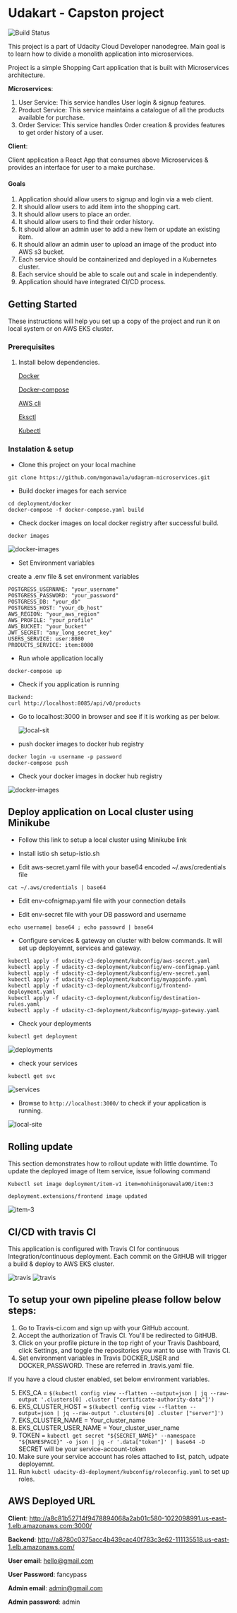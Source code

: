 # Udakart - Capston project

![Build Status](https://travis-ci.com/mgonawala/capstone-udakart.svg?branch=master)

This project is a part of Udacity Cloud Developer nanodegree.
Main goal is to learn how to divide a monolith application into microservices.

Project is a simple Shopping Cart application that is built with Microservices architecture.

**Microservices**:

1.  User Service: This service handles User login & signup features.
2.  Product Service: This service maintains a catalogue of all the products available for purchase.
3.  Order Service: This service handles Order creation & provides features to get order history of a user.

**Client**:

Client application a React App that consumes above Microservices &
provides an interface for user to a make purchase.


#### Goals

1.  Application should allow users to signup and login via a web client.
2.  It should allow users to add item into the shopping cart.
3.  It should allow users to place an order.
4.  It should allow users to find  their order history.
5.  It should allow an admin user to add a new Item or update an existing item.
6.  It should allow an admin user to upload an image of the product into AWS s3 bucket.
7.  Each service should be containerized and deployed in a Kubernetes cluster.
8.  Each service should be able to scale out and scale in independently.
9.  Application should have integrated CI/CD process.

## Getting Started

These instructions will help you set up a copy of the project and run it on local system or on AWS EKS cluster.

### Prerequisites

1. Install below dependencies.

    [Docker](https://docs.docker.com/get-docker/)
    
    [Docker-compose]()
  
    [AWS cli](https://docs.aws.amazon.com/cli/latest/userguide/cli-chap-install.html)
  
    [Eksctl](https://docs.aws.amazon.com/eks/latest/userguide/getting-started.html)
  
    [Kubectl](https://kubernetes.io/docs/tasks/tools/install-kubectl/)


### Instalation & setup

* Clone this project on your local machine

````
git clone https://github.com/mgonawala/udagram-microservices.git
````

* Build docker images for each service
```
cd deployment/docker
docker-compose -f docker-compose.yaml build
```

* Check docker images on local docker registry after successful build.

````
docker images
````
![docker-images](screenshots/docker-images.png)

* Set Environment variables

create a .env file & set environment variables

````
POSTGRESS_USERNAME: "your_username"
POSTGRESS_PASSWORD: "your_password" 
POSTGRESS_DB: "your_db" 
POSTGRESS_HOST: "your_db_host" 
AWS_REGION: "your_aws_region" 
AWS_PROFILE: "your_profile" 
AWS_BUCKET: "your_bucket"
JWT_SECRET: "any_long_secret_key"
USERS_SERVICE: user:8080
PRODUCTS_SERVICE: item:8080
````

* Run whole application locally

````
docker-compose up
````

* Check if you application is running

```
Backend:
curl http://localhost:8085/api/v0/products

```

* Go to localhost:3000 in browser and see if it is working as per below.

  ![local-sit](screenshots/loalhost-app.png)
  
* push docker images to docker hub registry

```
docker login -u username -p password
docker-compose push
```

* Check your docker images in docker hub registry

![docker-images](screenshots/docker-hub-images.png)

## Deploy application on Local cluster using Minikube

* Follow this link to setup a local cluster using Minikube link

* Install istio sh setup-istio.sh

* Edit aws-secret.yaml file with your base64 encoded ~/.aws/credentials file

`cat ~/.aws/credentials | base64 `

* Edit env-cofnigmap.yaml file with your connection details

* Edit env-secret file with your DB password and username 

`echo username| base64 ; echo passowrd | base64 `

*  Configure services & gateway on cluster with below commands. It will set up deployemnt, services and gateway.
```
kubectl apply -f udacity-c3-deployment/kubconfig/aws-secret.yaml
kubectl apply -f udacity-c3-deployment/kubconfig/env-configmap.yaml
kubectl apply -f udacity-c3-deployment/kubconfig/env-secret.yaml
kubectl apply -f udacity-c3-deployment/kubconfig/myappinfo.yaml
kubectl apply -f udacity-c3-deployment/kubconfig/frontend-deployment.yaml
kubectl apply -f udacity-c3-deployment/kubconfig/destination-rules.yaml
kubectl apply -f udacity-c3-deployment/kubconfig/myapp-gateway.yaml
```

* Check your deployments
```
kubectl get deployment
```

![deployments](screenshots/cluster-deployments.png)

* check your services
```
kubectl get svc
```

![services](screenshots/cluster-services.png)

* Browse to ``http://localhost:3000/`` to check if your application is running.

![local-site](screenshots/loalhost-app.png)


## Rolling update

This section demonstrates how to rollout update with little downtime.
To update the deployed image of Item service, issue following command

`Kubectl set image deployment/item-v1 item=mohinigonawala90/item:3`

`deployment.extensions/frontend image updated`

![item-3](screenshots/rolling-update.png)


## CI/CD with travis CI

This application is configured with Travis CI for continuous Integration/continuous deployment.
Each commit on the GitHUB will trigger a build & deploy to AWS EKS cluster.

![travis](screenshots/Travis.png)
![travis](screenshots/Travis-deployment.png)

## To setup your own pipeline please follow below steps:

1.  Go to Travis-ci.com and sign up with your GitHub account.
2.  Accept the authorization of Travis CI. You'll be redirected to GitHUB.
3.  Click on your profile picture in the top right of your Travis Dashboard, click Settings, and toggle the repositories you want to use with Travis CI.
4.  Set environment variables in Travis DOCKER_USER and DOCKER_PASSWORD. These are referred in .travis.yaml file.

If you have a cloud cluster enabled, set below environment variables.

5.  EKS_CA = `$(kubectl config view --flatten --output=json | jq --raw-output '.clusters[0] .cluster ["certificate-authority-data"]')`
6.  EKS_CLUSTER_HOST = `$(kubectl config view --flatten --output=json | jq --raw-output '.clusters[0] .cluster ["server"]')`
7.  EKS_CLUSTER_NAME = Your_cluster_name
8.  EKS_CLUSTER_USER_NAME = Your_cluster_user_name
9.  TOKEN = `kubectl get secret "${SECRET_NAME}" --namespace "${NAMESPACE}" -o json | jq -r '.data["token"]' | base64 -D`
    SECRET will be your service-account-token
10. Make sure your service account has roles attached to list, patch, udpate deployemnt.
11. Run `kubctl udacity-d3-deployment/kubconfig/roleconfig.yaml` to set up roles.

## AWS Deployed URL

**Client**: http://a8c81b52714f9478894068a2ab01c580-1022098991.us-east-1.elb.amazonaws.com:3000/

**Backend**: http://a8780c0375acc4b439cac40f783c3e62-111135518.us-east-1.elb.amazonaws.com/

**User email**: hello@gmail.com

**User Password**: fancypass


**Admin email**: admin@gmail.com

**Admin password**: admin
